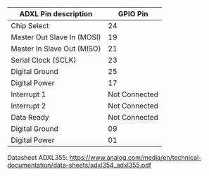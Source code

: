 | ADXL Pin description       | GPIO Pin         |
|-----------                 |------------------|
| Chip Select                | 24 |
| Master Out Slave In (MOSI) | 19   |
| Master In Slave Out (MISO) | 21        |
| Serial Clock (SCLK)        | 23        |
| Digital Ground             | 25 |
| Digital Power              | 17 |
| Interrupt 1                | Not Connected |
| Interrupt 2	               | Not Connected |
| Data Ready                 | Not Connected |
| Digital Ground             |	09 |
| Digital Power              |	01 |

Datasheet ADXL355:
https://www.analog.com/media/en/technical-documentation/data-sheets/adxl354_adxl355.pdf
